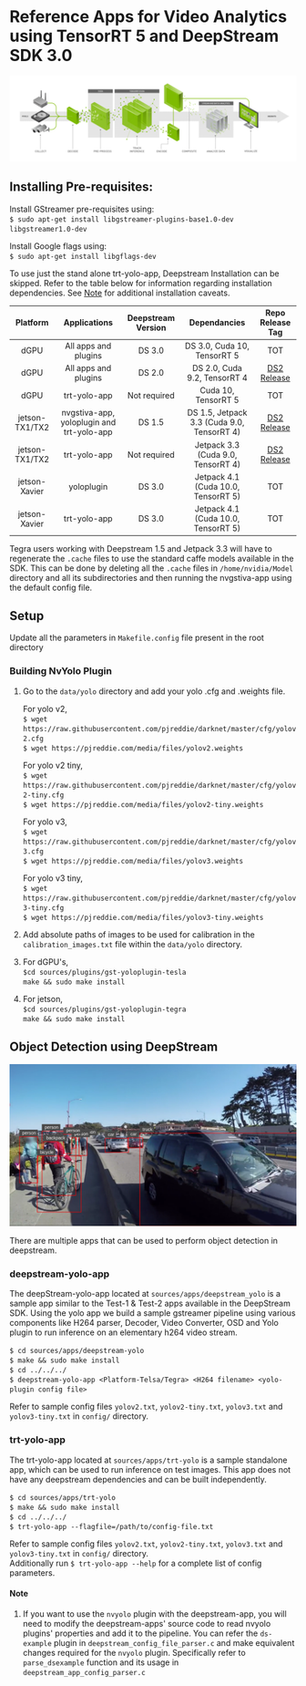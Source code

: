 
# Reference Apps for Video Analytics using TensorRT 5 and DeepStream SDK 3.0 #

![DS3 Workflow](.DS3-workflow.png)

## Installing Pre-requisites: ##

Install GStreamer pre-requisites using:   
   `$ sudo apt-get install libgstreamer-plugins-base1.0-dev libgstreamer1.0-dev`

Install Google flags using:   
   `$ sudo apt-get install libgflags-dev`

To use just the stand alone trt-yolo-app, Deepstream Installation can be skipped. Refer to the table below for information regarding installation dependencies. See [Note](https://github.com/vat-nvidia/deepstream-plugins#note) for additional installation caveats.

Platform | Applications | Deepstream Version | Dependancies | Repo Release Tag |
:-------:|:------------:|:------------------:|:------------:|:----------------:|
dGPU     | All apps and plugins | DS 3.0   |  DS 3.0, Cuda 10, TensorRT 5 | TOT    |
dGPU     | All apps and plugins | DS 2.0   |  DS 2.0, Cuda 9.2, TensorRT 4 | [DS2 Release](https://github.com/vat-nvidia/deepstream-plugins/releases/tag/DS2)
dGPU     | trt-yolo-app  | Not required | Cuda 10, TensorRT 5 | TOT |
jetson-TX1/TX2    | nvgstiva-app, yoloplugin and trt-yolo-app | DS 1.5 | DS 1.5, Jetpack 3.3 (Cuda 9.0, TensorRT 4) | [DS2 Release](https://github.com/vat-nvidia/deepstream-plugins/releases/tag/DS2)
jetson-TX1/TX2    | trt-yolo-app | Not required | Jetpack 3.3 (Cuda 9.0, TensorRT 4) | [DS2 Release](https://github.com/vat-nvidia/deepstream-plugins/releases/tag/DS2)
jetson-Xavier   |  yoloplugin  |   DS 3.0    | Jetpack 4.1 (Cuda 10.0, TensorRT 5) | TOT
jetson-Xavier   | trt-yolo-app |   DS 3.0    | Jetpack 4.1 (Cuda 10.0, TensorRT 5) | TOT


Tegra users working with Deepstream 1.5 and Jetpack 3.3 will have to regenerate the `.cache` files to use the standard caffe models available in the SDK. This can be done by deleting all the `.cache` files in `/home/nvidia/Model` directory and all its subdirectories and then running the nvgstiva-app using the default config file.

## Setup ##

Update all the parameters in `Makefile.config` file present in the root directory

### Building NvYolo Plugin ###

1. Go to the `data/yolo` directory and add your yolo .cfg and .weights file.

    For yolo v2,   
    `$ wget https://raw.githubusercontent.com/pjreddie/darknet/master/cfg/yolov2.cfg`   
    `$ wget https://pjreddie.com/media/files/yolov2.weights`

    For yolo v2 tiny,   
    `$ wget https://raw.githubusercontent.com/pjreddie/darknet/master/cfg/yolov2-tiny.cfg`   
    `$ wget https://pjreddie.com/media/files/yolov2-tiny.weights`

    For yolo v3,    
    `$ wget https://raw.githubusercontent.com/pjreddie/darknet/master/cfg/yolov3.cfg`   
    `$ wget https://pjreddie.com/media/files/yolov3.weights`

    For yolo v3 tiny,   
    `$ wget https://raw.githubusercontent.com/pjreddie/darknet/master/cfg/yolov3-tiny.cfg`   
    `$ wget https://pjreddie.com/media/files/yolov3-tiny.weights`

2. Add absolute paths of images to be used for calibration in the `calibration_images.txt` file within the `data/yolo` directory.

3. For dGPU's,   
   `$cd sources/plugins/gst-yoloplugin-tesla`   
   `make && sudo make install`

4. For jetson,   
   `$cd sources/plugins/gst-yoloplugin-tegra`   
   `make && sudo make install`

## Object Detection using DeepStream ##

![sample output](.sample_screen.png)

There are multiple apps that can be used to perform object detection in deepstream.

### deepstream-yolo-app ###

The deepStream-yolo-app located at `sources/apps/deepstream_yolo` is a sample app similar to the Test-1 & Test-2 apps available in the DeepStream SDK. Using the yolo app we build a sample gstreamer pipeline using various components like H264 parser, Decoder, Video Converter, OSD and Yolo plugin to run inference on an elementary h264 video stream.

`$ cd sources/apps/deepstream-yolo`   
`$ make && sudo make install`   
`$ cd ../../../`   
`$ deepstream-yolo-app <Platform-Telsa/Tegra> <H264 filename> <yolo-plugin config file>`

Refer to sample config files `yolov2.txt`, `yolov2-tiny.txt`, `yolov3.txt` and `yolov3-tiny.txt` in `config/` directory.

### trt-yolo-app ###

The trt-yolo-app located at `sources/apps/trt-yolo` is a sample standalone app, which can be used to run inference on test images. This app does not have any deepstream dependencies and can be built independently.

`$ cd sources/apps/trt-yolo`    
`$ make && sudo make install`   
`$ cd ../../../`   
`$ trt-yolo-app --flagfile=/path/to/config-file.txt`

Refer to sample config files `yolov2.txt`, `yolov2-tiny.txt`, `yolov3.txt` and `yolov3-tiny.txt` in `config/` directory.    
Additionally run `$ trt-yolo-app --help` for a complete list of config parameters.

#### Note ####

1. If you want to use the `nvyolo` plugin with the deepstream-app, you will need to modify the deepstream-apps' source code to read nvyolo plugins' properties and add it to the pipeline. You can refer the `ds-example` plugin in `deepstream_config_file_parser.c` and make equivalent changes required for the `nvyolo` plugin. Specifically refer to `parse_dsexample` function and its usage in `deepstream_app_config_parser.c`